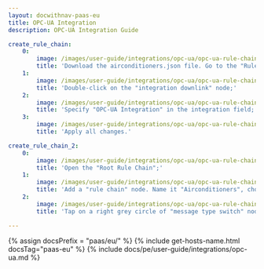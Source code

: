 ```yaml
---
layout: docwithnav-paas-eu
title: OPC-UA Integration
description: OPC-UA Integration Guide 

create_rule_chain:
    0:
        image: /images/user-guide/integrations/opc-ua/opc-ua-rule-chain-1.png
        title: 'Download the airconditioners.json file. Go to the "Rule Chains" page. To import this JSON file, click the "+" icon in the upper right corner of the screen and select the "Import rule chain";'
    1:
        image: /images/user-guide/integrations/opc-ua/opc-ua-rule-chain-2.png
        title: 'Double-click on the "integration downlink" node;'
    2:
        image: /images/user-guide/integrations/opc-ua/opc-ua-rule-chain-3.png
        title: 'Specify "OPC-UA Integration" in the integration field;'
    3:
        image: /images/user-guide/integrations/opc-ua/opc-ua-rule-chain-4.png
        title: 'Apply all changes.'

create_rule_chain_2:
    0:
        image: /images/user-guide/integrations/opc-ua/opc-ua-rule-chain-5.png
        title: 'Open the "Root Rule Chain";'
    1:
        image: /images/user-guide/integrations/opc-ua/opc-ua-rule-chain-7.png
        title: 'Add a "rule chain" node. Name it "Airconditioners", choose our "Airconditioners" rule chain and click "Add";'
    2:
        image: /images/user-guide/integrations/opc-ua/opc-ua-rule-chain-8.png
        title: 'Tap on a right grey circle of "message type switch" node and drag this circle to left side of "rule chain" node. Here, select "Attributes Updated", "Post telemetry" and "RPC Request to Device". Then tap "Add" and save rule chain.'

---
```

{% assign docsPrefix = "paas/eu/" %}
{% include get-hosts-name.html docsTag="paas-eu" %}
{% include docs/pe/user-guide/integrations/opc-ua.md %}
